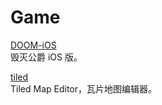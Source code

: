 Game
====

[DOOM-iOS](https://github.com/Ju2ender/DOOM-iOS)    
毁灭公爵 iOS 版。

[tiled](https://github.com/Ju2ender/tiled)    
Tiled Map Editor，瓦片地图编辑器。

